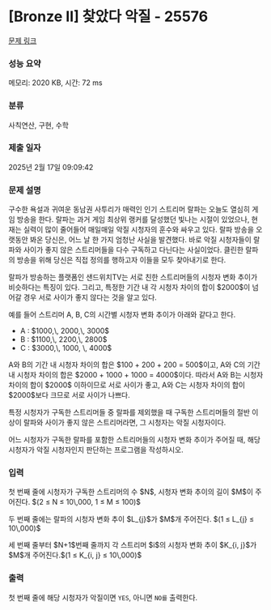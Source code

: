 # [Bronze II] 찾았다 악질 - 25576 

[문제 링크](https://www.acmicpc.net/problem/25576) 

### 성능 요약

메모리: 2020 KB, 시간: 72 ms

### 분류

사칙연산, 구현, 수학

### 제출 일자

2025년 2월 17일 09:09:42

### 문제 설명

<p>구수한 욕설과 귀여운 동남권 사투리가 매력인 인기 스트리머 랄파는 오늘도 열심히 게임 방송을 한다. 랄파는 과거 게임 최상위 랭커를 달성했던 빛나는 시절이 있었으나, 현재는 실력이 많이 줄어들어 매일매일 악질 시청자의 훈수와 싸우고 있다. 랄파 방송을 오랫동안 봐온 당신은, 어느 날 한 가지 엄청난 사실을 발견했다. 바로 악질 시청자들이 랄파와 사이가 좋지 않은 스트리머들을 다수 구독하고 다닌다는 사실이었다. 클린한 랄파의 방송을 위해 당신은 직접 정의를 행하고자 이들을 모두 찾아내기로 한다.</p>

<p>랄파가 방송하는 플랫폼인 샌드위치TV는 서로 친한 스트리머들의 시청자 변화 추이가 비슷하다는 특징이 있다. 그리고, 특정한 기간 내 각 시청자 차이의 합이 $2000$이 넘어갈 경우 서로 사이가 좋지 않다는 것을 알고 있다.</p>

<p>예를 들어 스트리머 A, B, C의 시간별 시청자 변화 추이가 아래와 같다고 한다.</p>

<ul>
	<li>A : $1000,\, 2000,\, 3000$</li>
	<li>B : $1100,\, 2200,\, 2800$</li>
	<li>C : $3000,\, 1000, \, 4000$</li>
</ul>

<p>A와 B의 기간 내 시청자 차이의 합은 $100 + 200 + 200 = 500$이고, A와 C의 기간 내 시청자 차이의 합은 $2000 + 1000 + 1000 = 4000$이다. 따라서 A와 B는 시청자 차이의 합이 $2000$ 이하이므로 서로 사이가 좋고, A와 C는 시청자 차이의 합이 $2000$보다 크므로 서로 사이가 나쁘다.</p>

<p>특정 시청자가 구독한 스트리머들 중 랄파를 제외했을 때 구독한 스트리머들의 절반 이상이 랄파와 사이가 좋지 않은 스트리머라면, 그 시청자는 악질 시청자이다.</p>

<p>어느 시청자가 구독한 랄파를 포함한 스트리머들의 시청자 변화 추이가 주어질 때, 해당 시청자가 악질 시청자인지 판단하는 프로그램을 작성하시오.</p>

### 입력 

 <p>첫 번째 줄에 시청자가 구독한 스트리머의 수 $N$, 시청자 변화 추이의 길이 $M$이 주어진다. $(2 ≤ N ≤ 10\,000, 1 ≤ M ≤ 100)$</p>

<p>두 번째 줄에는 랄파의 시청자 변화 추이 $L_{j}$가 $M$개 주어진다. $(1 ≤ L_{j} ≤ 10\,000)$</p>

<p>세 번째 줄부터 $N+1$번째 줄까지 각 스트리머 $i$의 시청자 변화 추이 $K_{i, j}$가 $M$개 주어진다.$(1 ≤ K_{i, j} ≤ 10\,000)$</p>

### 출력 

 <p>첫 번째 줄에 해당 시청자가 악질이면 <code>YES</code>, 아니면 <code>NO를</code> 출력한다.</p>

